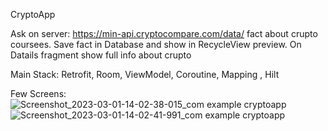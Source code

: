 CryptoApp

Ask on server: https://min-api.cryptocompare.com/data/ fact about crupto coursees. Save fact in Database and show in RecycleView preview.
On Datails fragment show full info about crupto

Main Stack: Retrofit, Room, ViewModel, Coroutine, Mapping , Hilt

Few Screens:
![Screenshot_2023-03-01-14-02-38-015_com example cryptoapp](https://user-images.githubusercontent.com/100857833/222262897-fa23ae70-ec63-4fbb-a53c-9373cc2ebc9d.jpg)
![Screenshot_2023-03-01-14-02-41-991_com example cryptoapp](https://user-images.githubusercontent.com/100857833/222262900-e874783c-6415-4d36-991e-075e02143676.jpg)
